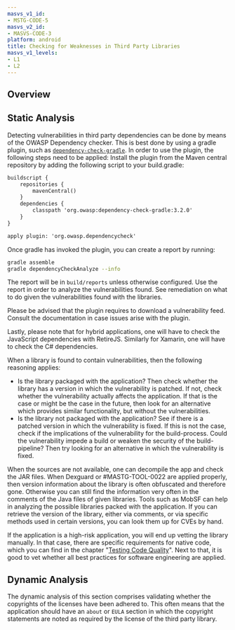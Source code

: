 ```yaml
---
masvs_v1_id:
- MSTG-CODE-5
masvs_v2_id:
- MASVS-CODE-3
platform: android
title: Checking for Weaknesses in Third Party Libraries
masvs_v1_levels:
- L1
- L2
---
```


## Overview

## Static Analysis

Detecting vulnerabilities in third party dependencies can be done by means of the OWASP Dependency checker. This is best done by using a gradle plugin, such as [`dependency-check-gradle`](https://github.com/jeremylong/dependency-check-gradle "dependency-check-gradle").
In order to use the plugin, the following steps need to be applied:
Install the plugin from the Maven central repository by adding the following script to your build.gradle:

```default
buildscript {
    repositories {
        mavenCentral()
    }
    dependencies {
        classpath 'org.owasp:dependency-check-gradle:3.2.0'
    }
}

apply plugin: 'org.owasp.dependencycheck'
```

Once gradle has invoked the plugin, you can create a report by running:

```bash
gradle assemble
gradle dependencyCheckAnalyze --info
```

The report will be in `build/reports` unless otherwise configured. Use the report in order to analyze the vulnerabilities found. See remediation on what to do given the vulnerabilities found with the libraries.

Please be advised that the plugin requires to download a vulnerability feed. Consult the documentation in case issues arise with the plugin.

Lastly, please note that for hybrid applications, one will have to check the JavaScript dependencies with RetireJS. Similarly for Xamarin, one will have to check the C# dependencies.

When a library is found to contain vulnerabilities, then the following reasoning applies:

- Is the library packaged with the application? Then check whether the library has a version in which the vulnerability is patched. If not, check whether the vulnerability actually affects the application. If that is the case or might be the case in the future, then look for an alternative which provides similar functionality, but without the vulnerabilities.
- Is the library not packaged with the application? See if there is a patched version in which the vulnerability is fixed. If this is not the case, check if the implications of the vulnerability for the build-process. Could the vulnerability impede a build or weaken the security of the build-pipeline? Then try looking for an alternative in which the vulnerability is fixed.

When the sources are not available, one can decompile the app and check the JAR files. When Dexguard or #MASTG-TOOL-0022 are applied properly, then version information about the library is often obfuscated and therefore gone. Otherwise you can still find the information very often in the comments of the Java files of given libraries. Tools such as MobSF can help in analyzing the possible libraries packed with the application. If you can retrieve the version of the library, either via comments, or via specific methods used in certain versions, you can look them up for CVEs by hand.

If the application is a high-risk application, you will end up vetting the library manually. In that case, there are specific requirements for native code, which you can find in the chapter "[Testing Code Quality](../../../0x04h-Testing-Code-Quality.md)". Next to that, it is good to vet whether all best practices for software engineering are applied.

## Dynamic Analysis

The dynamic analysis of this section comprises validating whether the copyrights of the licenses have been adhered to. This often means that the application should have an `about` or `EULA` section in which the copyright statements are noted as required by the license of the third party library.
